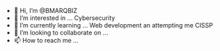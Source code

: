 - 👋 Hi, I’m @BMARQBIZ
- 👀 I’m interested in ... Cybersecurity
- 🌱 I’m currently learning ... Web development an attempting me CISSP
- 💞️ I’m looking to collaborate on ...
- 📫 How to reach me ...

<!---
BMARQBIZ/BMARQBIZ is a ✨ special ✨ repository because its `README.md` (this file) appears on your GitHub profile.
You can click the Preview link to take a look at your changes.
--->
